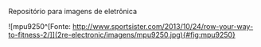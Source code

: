 Repositório para imagens de eletrônica



![mpu9250^[Fonte: http://www.sportsister.com/2013/10/24/row-your-way-to-fitness-2/]](2re-electronic/imagens/mpu9250.jpg){#fig:mpu9250}
